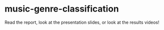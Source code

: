 # music-genre-classification


Read the report, look at the presentation slides, or look at the results videos!
